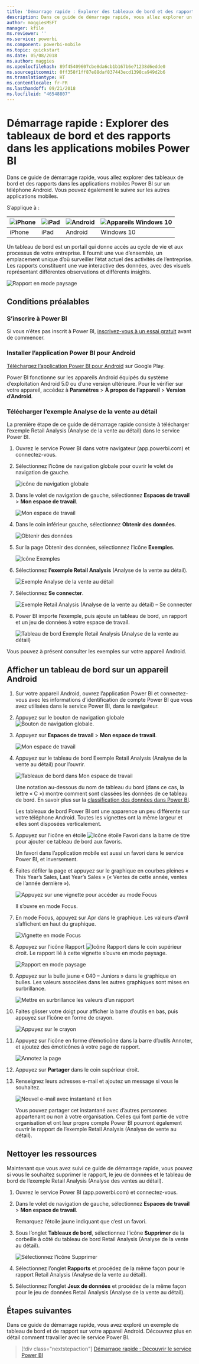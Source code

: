 ```yaml
---
title: 'Démarrage rapide : Explorer des tableaux de bord et des rapports dans les applications mobiles Power BI'
description: Dans ce guide de démarrage rapide, vous allez explorer un exemple de tableau de bord et de rapport dans les applications mobiles Power BI.
author: maggiesMSFT
manager: kfile
ms.reviewer: ''
ms.service: powerbi
ms.component: powerbi-mobile
ms.topic: quickstart
ms.date: 05/08/2018
ms.author: maggies
ms.openlocfilehash: 89f45409607cbe8da6cb1b167b6e71238d6edde0
ms.sourcegitcommit: 0ff358f1ff87e88daf837443ecd1398ca949d2b6
ms.translationtype: HT
ms.contentlocale: fr-FR
ms.lasthandoff: 09/21/2018
ms.locfileid: "46548807"
---
```

# <a name="quickstart-explore-dashboards-and-reports-in-the-power-bi-mobile-apps"></a>Démarrage rapide : Explorer des tableaux de bord et des rapports dans les applications mobiles Power BI
Dans ce guide de démarrage rapide, vous allez explorer des tableaux de bord et des rapports dans les applications mobiles Power BI sur un téléphone Android. Vous pouvez également le suivre sur les autres applications mobiles. 

S’applique à :

| ![iPhone](./media/mobile-apps-quickstart-view-dashboard-report/iphone-logo-30-px.png) | ![iPad](./media/mobile-apps-quickstart-view-dashboard-report/ipad-logo-30-px.png) | ![Android](./media/mobile-apps-quickstart-view-dashboard-report/android-logo-30-px.png) | ![Appareils Windows 10](./media/mobile-apps-quickstart-view-dashboard-report/win-10-logo-30-px.png) |
|:--- |:--- |:--- |:--- |
| iPhone | iPad | Android | Windows 10 |

Un tableau de bord est un portail qui donne accès au cycle de vie et aux processus de votre entreprise. Il fournit une vue d’ensemble, un emplacement unique d’où surveiller l’état actuel des activités de l’entreprise. Les rapports constituent une vue interactive des données, avec des visuels représentant différentes observations et différents insights. 

![Rapport en mode paysage](././media/mobile-apps-quickstart-view-dashboard-report/power-bi-android-quickstart-report.png)

## <a name="prerequisites"></a>Conditions préalables

### <a name="sign-up-for-power-bi"></a>S’inscrire à Power BI
Si vous n’êtes pas inscrit à Power BI, [inscrivez-vous à un essai gratuit](https://app.powerbi.com/signupredirect?pbi_source=web) avant de commencer.

### <a name="install-the-power-bi-for-android-app"></a>Installer l’application Power BI pour Android
[Téléchargez l’application Power BI pour Android](http://go.microsoft.com/fwlink/?LinkID=544867) sur Google Play.

Power BI fonctionne sur les appareils Android équipés du système d’exploitation Android 5.0 ou d’une version ultérieure. Pour le vérifier sur votre appareil, accédez à **Paramètres** > **À propos de l’appareil** > **Version d’Android**.

### <a name="download-the-retail-analysis-sample"></a>Télécharger l’exemple Analyse de la vente au détail
La première étape de ce guide de démarrage rapide consiste à télécharger l’exemple Retail Analysis (Analyse de la vente au détail) dans le service Power BI.

1. Ouvrez le service Power BI dans votre navigateur (app.powerbi.com) et connectez-vous.

1. Sélectionnez l’icône de navigation globale pour ouvrir le volet de navigation de gauche.

    ![icône de navigation globale](./media/mobile-apps-quickstart-view-dashboard-report/power-bi-android-quickstart-global-nav-icon.png)

2. Dans le volet de navigation de gauche, sélectionnez **Espaces de travail** > **Mon espace de travail**.

    ![Mon espace de travail](./media/mobile-apps-quickstart-view-dashboard-report/power-bi-android-quickstart-my-workspace.png)

3. Dans le coin inférieur gauche, sélectionnez **Obtenir des données**.
   
    ![Obtenir des données](./media/mobile-apps-quickstart-view-dashboard-report/power-bi-get-data.png)

3. Sur la page Obtenir des données, sélectionnez l’icône **Exemples**.
   
   ![Icône Exemples](./media/mobile-apps-quickstart-view-dashboard-report/power-bi-samples-icon.png)

4. Sélectionnez **l’exemple Retail Analysis** (Analyse de la vente au détail).
 
    ![Exemple Analyse de la vente au détail](./media/mobile-apps-quickstart-view-dashboard-report/power-bi-rs.png)
 
8. Sélectionnez **Se connecter**.  
  
   ![Exemple Retail Analysis (Analyse de la vente au détail) – Se connecter](./media/mobile-apps-quickstart-view-dashboard-report/retail16.png)
   
5. Power BI importe l’exemple, puis ajoute un tableau de bord, un rapport et un jeu de données à votre espace de travail.
   
   ![Tableau de bord Exemple Retail Analysis (Analyse de la vente au détail)](./media/mobile-apps-quickstart-view-dashboard-report/power-bi-service-opportunity-sample.png)

Vous pouvez à présent consulter les exemples sur votre appareil Android.

## <a name="view-a-dashboard-on-your-android-device"></a>Afficher un tableau de bord sur un appareil Android
1. Sur votre appareil Android, ouvrez l’application Power BI et connectez-vous avec les informations d’identification de compte Power BI que vous avez utilisées dans le service Power BI, dans le navigateur.

1.  Appuyez sur le bouton de navigation globale ![Bouton de navigation globale](./media/mobile-apps-quickstart-view-dashboard-report/power-bi-iphone-global-nav-button.png).

2.  Appuyez sur **Espaces de travail** > **Mon espace de travail**.

    ![Mon espace de travail](./media/mobile-apps-quickstart-view-dashboard-report/power-bi-android-quickstart-workspaces.png)

3. Appuyez sur le tableau de bord Exemple Retail Analysis (Analyse de la vente au détail) pour l’ouvrir.
 
    ![Tableaux de bord dans Mon espace de travail](./media/mobile-apps-quickstart-view-dashboard-report/power-bi-android-quickstart-open-retail.png)
   
    Une notation au-dessous du nom de tableau du bord (dans ce cas, la lettre « C ») montre comment sont classées les données de ce tableau de bord. En savoir plus sur la [classification des données dans Power BI](../../service-data-classification.md).

    Les tableaux de bord Power BI ont une apparence un peu différente sur votre téléphone Android. Toutes les vignettes ont la même largeur et elles sont disposées verticalement.

4. Appuyez sur l’icône en étoile ![Icône étoile Favori](./media/mobile-apps-quickstart-view-dashboard-report/power-bi-android-quickstart-favorite-icon.png) dans la barre de titre pour ajouter ce tableau de bord aux favoris.

    Un favori dans l’application mobile est aussi un favori dans le service Power BI, et inversement.

4. Faites défiler la page et appuyez sur le graphique en courbes pleines « This Year’s Sales, Last Year’s Sales » (« Ventes de cette année, ventes de l’année dernière »).

    ![Appuyez sur une vignette pour accéder au mode Focus](./media/mobile-apps-quickstart-view-dashboard-report/power-bi-android-quickstart-tap-tile-fave.png)

    Il s’ouvre en mode Focus.

7. En mode Focus, appuyez sur Apr dans le graphique. Les valeurs d’avril s’affichent en haut du graphique.

    ![Vignette en mode Focus](./media/mobile-apps-quickstart-view-dashboard-report/power-bi-android-quickstart-tile-focus.png)

8. Appuyez sur l’icône Rapport ![Icône Rapport](./media/mobile-apps-quickstart-view-dashboard-report/power-bi-android-quickstart-report-icon.png) dans le coin supérieur droit. Le rapport lié à cette vignette s’ouvre en mode paysage.

    ![Rapport en mode paysage](././media/mobile-apps-quickstart-view-dashboard-report/power-bi-android-quickstart-report.png)

9. Appuyez sur la bulle jaune « 040 – Juniors » dans le graphique en bulles. Les valeurs associées dans les autres graphiques sont mises en surbrillance. 

    ![Mettre en surbrillance les valeurs d’un rapport](./media/mobile-apps-quickstart-view-dashboard-report/power-bi-android-quickstart-cross-highlight.png)

10. Faites glisser votre doigt pour afficher la barre d’outils en bas, puis appuyez sur l’icône en forme de crayon.

    ![Appuyez sur le crayon](./media/mobile-apps-quickstart-view-dashboard-report/power-bi-android-quickstart-tap-pencil.png)

11. Appuyez sur l’icône en forme d’émoticône dans la barre d’outils Annoter, et ajoutez des émoticônes à votre page de rapport.
 
    ![Annotez la page](./media/mobile-apps-quickstart-view-dashboard-report/power-bi-android-quickstart-annotate.png)

12. Appuyez sur **Partager** dans le coin supérieur droit.

1. Renseignez leurs adresses e-mail et ajoutez un message si vous le souhaitez.  

    ![Nouvel e-mail avec instantané et lien](./media/mobile-apps-quickstart-view-dashboard-report/power-bi-android-quickstart-send-snapshot.png)

    Vous pouvez partager cet instantané avec d’autres personnes appartenant ou non à votre organisation. Celles qui font partie de votre organisation et ont leur propre compte Power BI pourront également ouvrir le rapport de l’exemple Retail Analysis (Analyse de vente au détail).

## <a name="clean-up-resources"></a>Nettoyer les ressources

Maintenant que vous avez suivi ce guide de démarrage rapide, vous pouvez si vous le souhaitez supprimer le rapport, le jeu de données et le tableau de bord de l’exemple Retail Analysis (Analyse des ventes au détail).

1. Ouvrez le service Power BI (app.powerbi.com) et connectez-vous.

2. Dans le volet de navigation de gauche, sélectionnez **Espaces de travail** > **Mon espace de travail**.

    Remarquez l’étoile jaune indiquant que c’est un favori.

3. Sous l’onglet **Tableaux de bord**, sélectionnez l’icône **Supprimer** de la corbeille à côté du tableau de bord Retail Analysis (Analyse de la vente au détail).

    ![Sélectionnez l’icône Supprimer](./media/mobile-apps-quickstart-view-dashboard-report/power-bi-android-quickstart-delete-retail.png)

4. Sélectionnez l’onglet **Rapports** et procédez de la même façon pour le rapport Retail Analysis (Analyse de la vente au détail).

5. Sélectionnez l’onglet **Jeux de données** et procédez de la même façon pour le jeu de données Retail Analysis (Analyse de la vente au détail).


## <a name="next-steps"></a>Étapes suivantes

Dans ce guide de démarrage rapide, vous avez exploré un exemple de tableau de bord et de rapport sur votre appareil Android. Découvrez plus en détail comment travailler avec le service Power BI. 

> [!div class="nextstepaction"]
> [Démarrage rapide : Découvrir le service Power BI](../end-user-experience.md)

